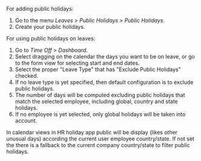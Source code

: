 For adding public holidays:

1.  Go to the menu *Leaves \> Public Holidays \> Public Holidays*.
2.  Create your public holidays.

For using public holidays on leaves:

1.  Go to *Time Off \> Dashboard*.
2.  Select dragging on the calendar the days you want to be on leave, or
    go to the form view for selecting start and end dates.
3.  Select the proper "Leave Type" that has "Exclude Public Holidays"
    checked.
4.  If no leave type is yet specified, then default configuration is to
    exclude public holidays.
5.  The number of days will be computed excluding public holidays that
    match the selected employee, including global, country and state
    holidays.
6.  If no employee is yet selected, only global holidays will be taken
    into account.

In calendar views in HR holiday app public will be display (likes other
unusual days) according the current user employee country/state. If not
set the there is a fallback to the current company country/state to
filter public holidays.
